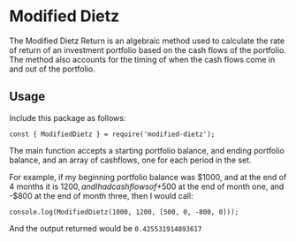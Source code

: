 # Modified Dietz
The Modified Dietz Return is an algebraic method used to calculate the rate of return of an investment portfolio based on the cash flows of the portfolio. The method also accounts for the timing of when the cash flows come in and out of the portfolio.

## Usage
Include this package as follows:

```
const { ModifiedDietz } = require('modified-dietz');
```

The main function accepts a starting portfolio balance, and ending portfolio balance,
and an array of cashflows, one for each period in the set. 

For example, if my beginning portfolio balance was $1000, and at the end of 4 months it
is $1200, and I had cashflows of +$500 at the end of month one, and -$800 at the end of
month three, then I would call:

```
console.log(ModifiedDietz(1000, 1200, [500, 0, -800, 0]));
```

And the output returned would be `0.425531914893617`